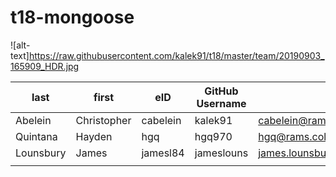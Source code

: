 # t18-mongoose

![alt-text]https://raw.githubusercontent.com/kalek91/t18/master/team/20190903_165909_HDR.jpg

| last      | first       | eID      | GitHub Username | Email                         |  
|-----------|-------------|----------|-----------------|-------------------------------|
| Abelein   | Christopher | cabelein | kalek91         | cabelein@rams.colostate.edu   |
| Quintana  | Hayden      | hgq      | hgq970          | hgq@rams.colostate.edu        |
| Lounsbury | James       | jamesl84 | jameslouns      | james.lounsbury0804@gmail.com |
|           |             |          |                 |                               |
